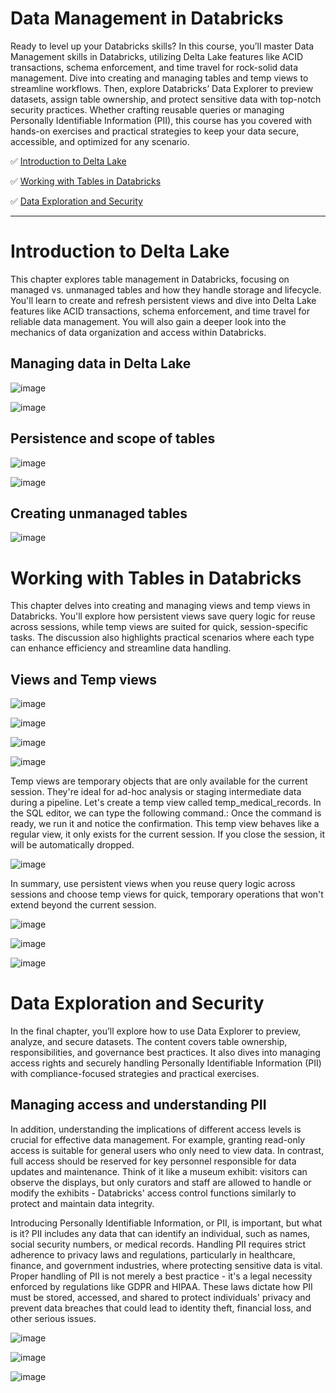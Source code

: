 # Data Management in Databricks

Ready to level up your Databricks skills? In this course, you’ll master Data Management skills in Databricks, utilizing Delta Lake features like ACID transactions, schema enforcement, and time travel for rock-solid data management. Dive into creating and managing tables and temp views to streamline workflows. Then, explore Databricks’ Data Explorer to preview datasets, assign table ownership, and protect sensitive data with top-notch security practices. Whether crafting reusable queries or managing Personally Identifiable Information (PII), this course has you covered with hands-on exercises and practical strategies to keep your data secure, accessible, and optimized for any scenario.

✅ [Introduction to Delta Lake](https://github.com/janaom/databricks-learning/blob/main/data-management-in-databricks/README.md#introduction-to-delta-lake)

✅ [Working with Tables in Databricks](https://github.com/janaom/databricks-learning/blob/main/data-management-in-databricks/README.md#working-with-tables-in-databricks)

✅ [Data Exploration and Security](https://github.com/janaom/databricks-learning/blob/main/data-management-in-databricks/README.md#data-exploration-and-security)

----------------------
# Introduction to Delta Lake

This chapter explores table management in Databricks, focusing on managed vs. unmanaged tables and how they handle storage and lifecycle. You'll learn to create and refresh persistent views and dive into Delta Lake features like ACID transactions, schema enforcement, and time travel for reliable data management. You will also gain a deeper look into the mechanics of data organization and access within Databricks.

## Managing data in Delta Lake

![image](https://github.com/user-attachments/assets/1464e2aa-c3c4-4f5f-b7b6-03f310b98f3b)

![image](https://github.com/user-attachments/assets/55e6491e-1a53-4523-8bf6-af5fe0f430a1)


## Persistence and scope of tables

![image](https://github.com/user-attachments/assets/60519cff-c72f-401d-b2ce-9b9faeeaae5c)

![image](https://github.com/user-attachments/assets/2f4eaec6-2545-4c60-8488-5c6c42870940)

## Creating unmanaged tables

![image](https://github.com/user-attachments/assets/1f0c766f-56fc-4f9e-bff3-7738f032b99d)

# Working with Tables in Databricks

This chapter delves into creating and managing views and temp views in Databricks. You'll explore how persistent views save query logic for reuse across sessions, while temp views are suited for quick, session-specific tasks. The discussion also highlights practical scenarios where each type can enhance efficiency and streamline data handling.

## Views and Temp views

![image](https://github.com/user-attachments/assets/8fc6d4ab-3f7d-4aad-8388-e33bcb3451bc)

![image](https://github.com/user-attachments/assets/e917bb85-cd52-4b73-979e-79b11f692a62)

![image](https://github.com/user-attachments/assets/2a0eabcc-d891-430c-a159-376d01f6a43d)

![image](https://github.com/user-attachments/assets/27a49cf2-fe66-4344-ab9c-ae5faa5f2073)

Temp views are temporary objects that are only available for the current session. They're ideal for ad-hoc analysis or staging intermediate data during a pipeline. Let's create a temp view called temp_medical_records. In the SQL editor, we can type the following command.: Once the command is ready, we run it and notice the confirmation. This temp view behaves like a regular view, it only exists for the current session. If you close the session, it will be automatically dropped.

![image](https://github.com/user-attachments/assets/2b73b119-24ee-46d9-9c28-aae6321afb10)

In summary, use persistent views when you reuse query logic across sessions and choose temp views for quick, temporary operations that won't extend beyond the current session.

![image](https://github.com/user-attachments/assets/ba13aff8-73a6-476d-8244-6647df798959)

![image](https://github.com/user-attachments/assets/1c187f9b-7a9b-4897-976b-504444c2f797)

![image](https://github.com/user-attachments/assets/228bcb8b-b5e4-4687-861f-13fc3ddb98d2)

# Data Exploration and Security

In the final chapter, you’ll explore how to use Data Explorer to preview, analyze, and secure datasets. The content covers table ownership, responsibilities, and governance best practices. It also dives into managing access rights and securely handling Personally Identifiable Information (PII) with compliance-focused strategies and practical exercises.

## Managing access and understanding PII

In addition, understanding the implications of different access levels is crucial for effective data management. For example, granting read-only access is suitable for general users who only need to view data. In contrast, full access should be reserved for key personnel responsible for data updates and maintenance. Think of it like a museum exhibit: visitors can observe the displays, but only curators and staff are allowed to handle or modify the exhibits - Databricks' access control functions similarly to protect and maintain data integrity. 

Introducing Personally Identifiable Information, or PII, is important, but what is it? PII includes any data that can identify an individual, such as names, social security numbers, or medical records. Handling PII requires strict adherence to privacy laws and regulations, particularly in healthcare, finance, and government industries, where protecting sensitive data is vital. Proper handling of PII is not merely a best practice - it's a legal necessity enforced by regulations like GDPR and HIPAA. These laws dictate how PII must be stored, accessed, and shared to protect individuals' privacy and prevent data breaches that could lead to identity theft, financial loss, and other serious issues. 

![image](https://github.com/user-attachments/assets/fbbeee40-9376-48dd-8b9c-cdda75a77fb5)

![image](https://github.com/user-attachments/assets/222f4d64-8099-429d-ae45-ccfdc97e4c75)

![image](https://github.com/user-attachments/assets/d4924e90-42dc-4f45-b7db-e40c2806ffa5)


